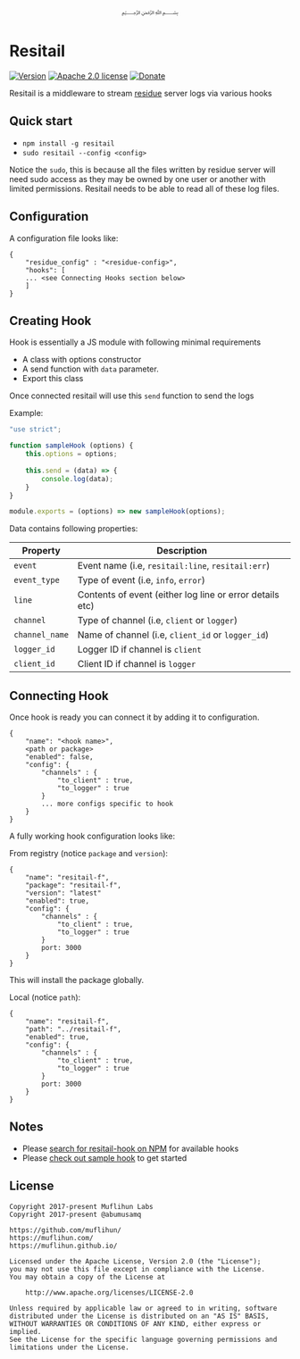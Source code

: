 <p align="center">
  ﷽
</p>

# Resitail

[![Version](https://img.shields.io/npm/v/resitail.svg)](https://www.npmjs.com/package/resitail)
[![Apache 2.0 license](https://img.shields.io/badge/License-Apache%202.0-blue.svg)](https://github.com/muflihun/resitail/blob/master/LICENSE)
[![Donate](https://img.shields.io/badge/Donate-PayPal-green.svg)](https://www.paypal.me/MuflihunDotCom/25)

Resitail is a middleware to stream [residue](https://github.com/muflihun/residue) server logs via various hooks

## Quick start

- `npm install -g resitail`
- `sudo resitail --config <config>`

Notice the `sudo`, this is because all the files written by residue server will need sudo access as they may be owned by one user or another with limited permissions. Resitail needs to be able to read all of these log files.

## Configuration
A configuration file looks like:

```
{
    "residue_config" : "<residue-config>",
    "hooks": [
    ... <see Connecting Hooks section below>
    ]
}
```

## Creating Hook
Hook is essentially a JS module with following minimal requirements

 * A class with options constructor
 * A send function with `data` parameter.
 * Export this class
 
Once connected resitail will use this `send` function to send the logs

Example:

```javascript
"use strict";

function sampleHook (options) {
    this.options = options;
    
    this.send = (data) => {
        console.log(data);
    }
}

module.exports = (options) => new sampleHook(options);
```

Data contains following properties:

 | Property | Description |
 |----------|-------------|
 | `event`  | Event name (i.e, `resitail:line`, `resitail:err`) |
 | `event_type` | Type of event (i.e, `info`, `error`) |
 | `line` | Contents of event (either log line or error details etc) |
 | `channel` | Type of channel (i.e, `client` or `logger`)|
 | `channel_name` | Name of channel (i.e, `client_id` or `logger_id`) |
 | `logger_id` | Logger ID if channel is `client`|
 | `client_id` | Client ID if channel is `logger`|

## Connecting Hook
Once hook is ready you can connect it by adding it to configuration.

```
{
    "name": "<hook name>",
    <path or package>
    "enabled": false,
    "config": {
        "channels" : {
            "to_client" : true,
            "to_logger" : true
        }
        ... more configs specific to hook
    }
}
```

A fully working hook configuration looks like:

From registry (notice `package` and `version`):

```
{
    "name": "resitail-f",
    "package": "resitail-f",
    "version": "latest"
    "enabled": true,
    "config": {
        "channels" : {
            "to_client" : true,
            "to_logger" : true
        }
        port: 3000
    }
}
```

This will install the package globally.

Local (notice `path`):

```
{
    "name": "resitail-f",
    "path": "../resitail-f",
    "enabled": true,
    "config": {
        "channels" : {
            "to_client" : true,
            "to_logger" : true
        }
        port: 3000
    }
}
```

## Notes
 * Please [search for resitail-hook on NPM](https://www.npmjs.com/browse/keyword/resitail-hook) for available hooks
 * Please [check out sample hook](https://github.com/muflihun/resitail-f) to get started

## License
```
Copyright 2017-present Muflihun Labs
Copyright 2017-present @abumusamq

https://github.com/muflihun/
https://muflihun.com/
https://muflihun.github.io/

Licensed under the Apache License, Version 2.0 (the "License");
you may not use this file except in compliance with the License.
You may obtain a copy of the License at

    http://www.apache.org/licenses/LICENSE-2.0

Unless required by applicable law or agreed to in writing, software
distributed under the License is distributed on an "AS IS" BASIS,
WITHOUT WARRANTIES OR CONDITIONS OF ANY KIND, either express or implied.
See the License for the specific language governing permissions and
limitations under the License.
```
